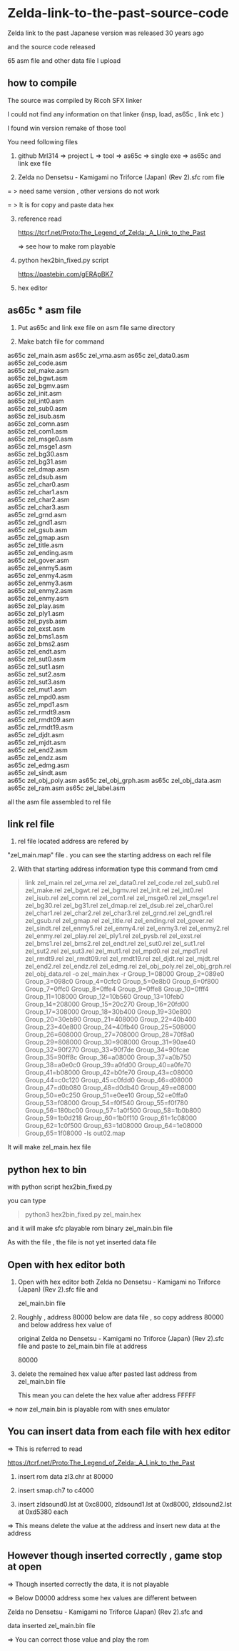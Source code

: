 # Zelda-link-to-the-past-source-code 


Zelda link to the past Japanese version was released 30 years ago 

and the source code released 

65 asm file and other data file I upload 

## how to compile 

The source was compiled by Ricoh SFX linker 

I could not find any information on that linker (insp, load, as65c , link etc ) 

I found win version remake of those tool 

You need following files 

1. github Mrl314 => project L => tool => as65c => single exe => as65c and link exe file 

2. Zelda no Densetsu - Kamigami no Triforce (Japan) (Rev 2).sfc rom file 

  = > need same version , other versions do not work 
  
  = > It is for copy and paste data hex 
  
3. reference read 

   https://tcrf.net/Proto:The_Legend_of_Zelda:_A_Link_to_the_Past 
   
   => see how to make rom playable 
   
4. python hex2bin_fixed.py script 

   https://pastebin.com/gERApBK7 
   
5. hex editor 

## as65c * asm file 

1. Put as65c and link exe file on asm file same directory 

2. Make batch file for command 

as65c zel_main.asm 
as65c  zel_vma.asm 
as65c  zel_data0.asm      
as65c  zel_code.asm     
as65c  zel_make.asm     
as65c  zel_bgwt.asm     
as65c  zel_bgmv.asm     
as65c  zel_init.asm     
as65c  zel_int0.asm     
as65c  zel_sub0.asm     
as65c  zel_isub.asm     
as65c  zel_comn.asm     
as65c  zel_com1.asm     
as65c  zel_msge0.asm    
as65c  zel_msge1.asm    
as65c  zel_bg30.asm     
as65c  zel_bg31.asm     
as65c  zel_dmap.asm     
as65c  zel_dsub.asm     
as65c  zel_char0.asm    
as65c  zel_char1.asm    
as65c  zel_char2.asm    
as65c  zel_char3.asm    
as65c  zel_grnd.asm     
as65c  zel_gnd1.asm     
as65c  zel_gsub.asm     
as65c  zel_gmap.asm     
as65c  zel_title.asm    
as65c  zel_ending.asm   
as65c  zel_gover.asm    
as65c  zel_enmy5.asm    
as65c  zel_enmy4.asm    
as65c  zel_enmy3.asm    
as65c  zel_enmy2.asm    
as65c  zel_enmy.asm     
as65c  zel_play.asm     
as65c  zel_ply1.asm     
as65c  zel_pysb.asm     
as65c  zel_exst.asm     
as65c  zel_bms1.asm     
as65c  zel_bms2.asm     
as65c  zel_endt.asm     
as65c  zel_sut0.asm     
as65c  zel_sut1.asm     
as65c  zel_sut2.asm     
as65c  zel_sut3.asm     
as65c  zel_mut1.asm     
as65c  zel_mpd0.asm     
as65c  zel_mpd1.asm     
as65c  zel_rmdt9.asm    
as65c  zel_rmdt09.asm   
as65c  zel_rmdt19.asm   
as65c  zel_djdt.asm     
as65c  zel_mjdt.asm     
as65c  zel_end2.asm     
as65c  zel_endz.asm    
as65c  zel_edmg.asm     
as65c  zel_sindt.asm    
as65c  zel_obj_poly.asm 
as65c  zel_obj_grph.asm 
as65c  zel_obj_data.asm 
as65c  zel_ram.asm
as65c  zel_label.asm

all the asm file assembled to rel file 

## link rel file 

1. rel file located address are refered by 

"zel_main.map" file . you can see the starting address on each rel file 

2. With that starting address information type this command from cmd 

> link zel_main.rel zel_vma.rel  zel_data0.rel  zel_code.rel  zel_sub0.rel zel_make.rel zel_bgwt.rel zel_bgmv.rel zel_init.rel zel_int0.rel zel_isub.rel zel_comn.rel zel_com1.rel zel_msge0.rel zel_msge1.rel zel_bg30.rel zel_bg31.rel zel_dmap.rel zel_dsub.rel zel_char0.rel zel_char1.rel zel_char2.rel zel_char3.rel zel_grnd.rel zel_gnd1.rel zel_gsub.rel zel_gmap.rel zel_title.rel zel_ending.rel zel_gover.rel zel_sindt.rel zel_enmy5.rel zel_enmy4.rel zel_enmy3.rel zel_enmy2.rel zel_enmy.rel zel_play.rel zel_ply1.rel zel_pysb.rel zel_exst.rel zel_bms1.rel zel_bms2.rel zel_endt.rel zel_sut0.rel zel_sut1.rel zel_sut2.rel zel_sut3.rel zel_mut1.rel zel_mpd0.rel zel_mpd1.rel zel_rmdt9.rel zel_rmdt09.rel zel_rmdt19.rel zel_djdt.rel zel_mjdt.rel zel_end2.rel zel_endz.rel zel_edmg.rel zel_obj_poly.rel zel_obj_grph.rel zel_obj_data.rel -o zel_main.hex -r Group_1=08000	Group_2=089e0	Group_3=098c0	Group_4=0cfc0	Group_5=0e8b0	Group_6=0f800	Group_7=0ffc0	Group_8=0ffe4	Group_9=0ffe8	Group_10=0fff4	Group_11=108000	Group_12=10b560	Group_13=10feb0	Group_14=208000	Group_15=20c270	Group_16=20fd00	Group_17=308000	Group_18=30b400	Group_19=30e800	Group_20=30eb90	Group_21=408000	Group_22=40b400	Group_23=40e800	Group_24=40fb40	Group_25=508000	Group_26=608000	Group_27=708000	Group_28=70f8a0	Group_29=808000	Group_30=908000	Group_31=90ae40	Group_32=90f270	Group_33=90f7de	Group_34=90fcae	Group_35=90ff8c	Group_36=a08000	Group_37=a0b750	Group_38=a0e0c0	Group_39=a0fd00	Group_40=a0fe70	Group_41=b08000	Group_42=b0fe70	Group_43=c08000	Group_44=c0c120	Group_45=c0fdd0	Group_46=d08000	Group_47=d0b080	Group_48=d0db40	Group_49=e08000	Group_50=e0c250	Group_51=e0ee10	Group_52=e0ffa0	Group_53=f08000	Group_54=f0f540	Group_55=f0f780	Group_56=180bc00	Group_57=1a0f500	Group_58=1b0b800	Group_59=1b0d218	Group_60=1b0f110	Group_61=1c08000	Group_62=1c0f500	Group_63=1d08000	Group_64=1e08000	Group_65=1f08000 -ls out02.map

It will make zel_main.hex file 

## python hex to bin 

with python script hex2bin_fixed.py 

you can type 

>python3 hex2bin_fixed.py zel_main.hex 

and it will make sfc playable rom binary zel_main.bin file 

As with the file , the file is not yet inserted data file 

## Open with hex editor both 

1. Open with hex editor both Zelda no Densetsu - Kamigami no Triforce (Japan) (Rev 2).sfc file and 

   zel_main.bin file 
   
2. Roughly , address 80000 below are data file , so copy address 80000 and below address hex value of 

   original Zelda no Densetsu - Kamigami no Triforce (Japan) (Rev 2).sfc file and paste to zel_main.bin file at address 
   
   80000 
   
3. delete the remained hex value after pasted last address from zel_main.bin file 

   This mean you can delete the hex value after address FFFFF

=> now zel_main.bin is playable rom with snes emulator 

## You can insert data from each file with hex editor 

 => This is referred to read  
 
 https://tcrf.net/Proto:The_Legend_of_Zelda:_A_Link_to_the_Past

1. insert rom data zl3.chr at 80000 

2. insert smap.ch7 to c4000

3. insert  zldsound0.lst at 0xc8000, zldsound1.lst at 0xd8000, zldsound2.lst at 0xd5380 each 

=> This means delete the value at the address and insert new data at the address 

## However though inserted correctly , game stop at open 

=> Though inserted correctly the data, it is not playable 

=> Below D0000 address some hex values are different between 

Zelda no Densetsu - Kamigami no Triforce (Japan) (Rev 2).sfc and 

data inserted zel_main.bin file 

=> You can correct those value and play the rom 

